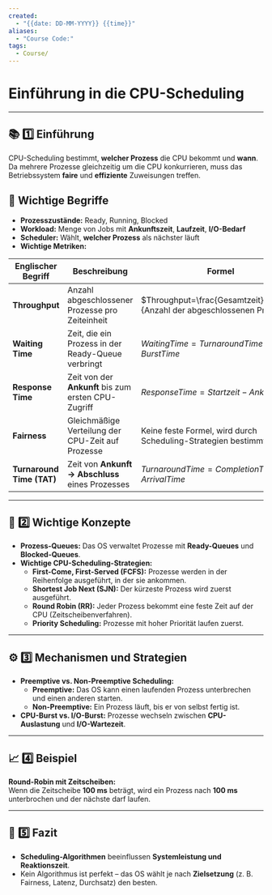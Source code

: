 ```yaml
---
created:
  - "{{date: DD-MM-YYYY}} {{time}}"
aliases:
  - "Course Code:"
tags:
  - Course/
---
```

# **Einführung in die CPU-Scheduling**

---

## 📚 **1️⃣ Einführung**

CPU-Scheduling bestimmt, **welcher Prozess** die CPU bekommt und **wann**.  
Da mehrere Prozesse gleichzeitig um die CPU konkurrieren, muss das Betriebssystem **faire** und **effiziente** Zuweisungen treffen.

## 🔑 **Wichtige Begriffe**

- **Prozesszustände:** Ready, Running, Blocked
- **Workload:** Menge von Jobs mit **Ankunftszeit**, **Laufzeit**, **I/O-Bedarf**
- **Scheduler:** Wählt, **welcher Prozess** als nächster läuft
- **Wichtige Metriken:**

| **Englischer Begriff**    | **Beschreibung**                                    | **Formel**                                                           |
| ------------------------- | --------------------------------------------------- | -------------------------------------------------------------------- |
| **Throughput**            | Anzahl abgeschlossener Prozesse pro Zeiteinheit     | $Throughput=\frac{Gesamtzeit}{Anzahl der abgeschlossenen Prozesse}$​ |
| **Waiting Time**          | Zeit, die ein Prozess in der Ready-Queue verbringt  | $Waiting Time=Turnaround Time−Burst Time$                            |
| **Response Time**         | Zeit von der **Ankunft** bis zum ersten CPU-Zugriff | $Response Time=Startzeit−Ankunftszeit$                               |
| **Fairness**              | Gleichmäßige Verteilung der CPU-Zeit auf Prozesse   | Keine feste Formel, wird durch Scheduling-Strategien bestimmt        |
| **Turnaround Time (TAT)** | Zeit von **Ankunft → Abschluss** eines Prozesses    | $Turnaround Time=Completion Time−Arrival Time$                       |


---

## 🔑 **2️⃣ Wichtige Konzepte**

- **Prozess-Queues:** Das OS verwaltet Prozesse mit **Ready-Queues** und **Blocked-Queues**.
- **Wichtige CPU-Scheduling-Strategien:**
    - **First-Come, First-Served (FCFS):** Prozesse werden in der Reihenfolge ausgeführt, in der sie ankommen.
    - **Shortest Job Next (SJN):** Der kürzeste Prozess wird zuerst ausgeführt.
    - **Round Robin (RR):** Jeder Prozess bekommt eine feste Zeit auf der CPU (Zeitscheibenverfahren).
    - **Priority Scheduling:** Prozesse mit hoher Priorität laufen zuerst.

---

## ⚙️ **3️⃣ Mechanismen und Strategien**

- **Preemptive vs. Non-Preemptive Scheduling:**
    - **Preemptive:** Das OS kann einen laufenden Prozess unterbrechen und einen anderen starten.
    - **Non-Preemptive:** Ein Prozess läuft, bis er von selbst fertig ist.
- **CPU-Burst vs. I/O-Burst:** Prozesse wechseln zwischen **CPU-Auslastung** und **I/O-Wartezeit**.

---

## 📈 **4️⃣ Beispiel**

**Round-Robin mit Zeitscheiben:**  
Wenn die Zeitscheibe **100 ms** beträgt, wird ein Prozess nach **100 ms** unterbrochen und der nächste darf laufen.

---

## 🎯 **5️⃣ Fazit**

- **Scheduling-Algorithmen** beeinflussen **Systemleistung und Reaktionszeit**.
- Kein Algorithmus ist perfekt – das OS wählt je nach **Zielsetzung** (z. B. Fairness, Latenz, Durchsatz) den besten.
